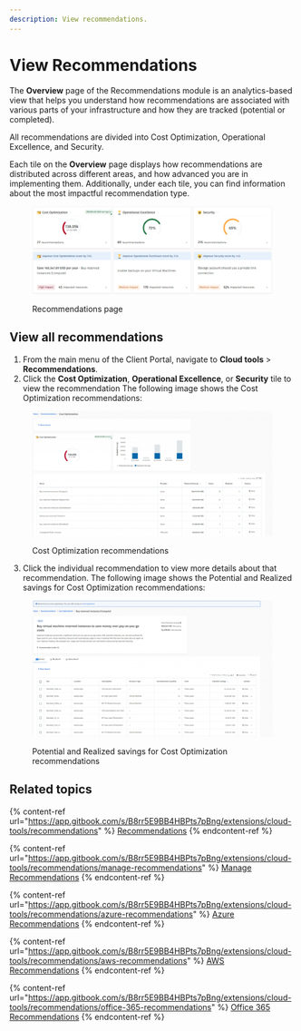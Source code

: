 ```yaml
---
description: View recommendations.
---
```


# View Recommendations

The **Overview** page of the Recommendations module is an analytics-based view that helps you understand how recommendations are associated with various parts of your infrastructure and how they are tracked (potential or completed).&#x20;

All recommendations are divided into Cost Optimization, Operational Excellence, and Security.

Each tile on the **Overview** page displays how recommendations are distributed across different areas, and how advanced you are in implementing them. Additionally, under each tile, you can find information about the most impactful recommendation type.

<figure><img src="../../../.gitbook/assets/image (715).png" alt=""><figcaption><p>Recommendations page</p></figcaption></figure>

## **View all r**ecommendations <a href="#cost-optimization" id="cost-optimization"></a>

1. From the main menu of the Client Portal, navigate to **Cloud tools** > **Recommendations**.&#x20;
2. Click the **Cost Optimization**, **Operational Excellence**, or **Security** tile to view the recommendation The following image shows the Cost Optimization recommendations:

<figure><img src="../../../.gitbook/assets/image (717).png" alt=""><figcaption><p>Cost Optimization recommendations</p></figcaption></figure>

3. Click the individual recommendation to view more details about that recommendation. The following image shows the Potential and Realized savings for Cost Optimization recommendations:

<figure><img src="../../../.gitbook/assets/image (719).png" alt=""><figcaption><p>Potential and Realized savings for Cost Optimization recommendations</p></figcaption></figure>

## Related topics

{% content-ref url="https://app.gitbook.com/s/B8rr5E9BB4HBPts7pBng/extensions/cloud-tools/recommendations" %}
[Recommendations](https://app.gitbook.com/s/B8rr5E9BB4HBPts7pBng/extensions/cloud-tools/recommendations)
{% endcontent-ref %}

{% content-ref url="https://app.gitbook.com/s/B8rr5E9BB4HBPts7pBng/extensions/cloud-tools/recommendations/manage-recommendations" %}
[Manage Recommendations](https://app.gitbook.com/s/B8rr5E9BB4HBPts7pBng/extensions/cloud-tools/recommendations/manage-recommendations)
{% endcontent-ref %}

{% content-ref url="https://app.gitbook.com/s/B8rr5E9BB4HBPts7pBng/extensions/cloud-tools/recommendations/azure-recommendations" %}
[Azure Recommendations](https://app.gitbook.com/s/B8rr5E9BB4HBPts7pBng/extensions/cloud-tools/recommendations/azure-recommendations)
{% endcontent-ref %}

{% content-ref url="https://app.gitbook.com/s/B8rr5E9BB4HBPts7pBng/extensions/cloud-tools/recommendations/aws-recommendations" %}
[AWS Recommendations](https://app.gitbook.com/s/B8rr5E9BB4HBPts7pBng/extensions/cloud-tools/recommendations/aws-recommendations)
{% endcontent-ref %}

{% content-ref url="https://app.gitbook.com/s/B8rr5E9BB4HBPts7pBng/extensions/cloud-tools/recommendations/office-365-recommendations" %}
[Office 365 Recommendations](https://app.gitbook.com/s/B8rr5E9BB4HBPts7pBng/extensions/cloud-tools/recommendations/office-365-recommendations)
{% endcontent-ref %}
